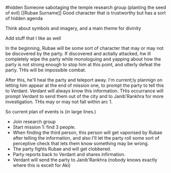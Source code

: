 #hidden 
Someone sabotaging the temple research group (planting the seed of evil) [[Rubae Surname]]
Good character that is trustworthy but has a sort of hidden agenda

Think about symbols and imagery, and a main theme for divinity

Add stuff that I like as well 

In the beginning, Rubae will be some sort of character that may or may not be discovered by the party. If discovered and actially attacked, hw ill completely wipe the party while monologuing and yapping about how the party is not strong enough to stop him at this point, and utterly defeat the party. THis will be impossible combat.

After this, he'll heal the party and teleport away. I'm current;ly plannign on letting him appear at the end of mission one, to prompt the party to tell this to Verdant. Verdant will always know this information. THis occurrance will prompt Verdant to send them out of the city and to Janib'Rankhra for more investigation. THis may or may not fall within arc 1.

So current plan of events is (in large lines.)
- Join research group
- Start mission 1: find 3 people.
- When finding the third person, this person will get vaporised by Rubae after telling the information, and also I'll let the party roll some sort of perceptive check that lets them know something may be wrong.
- The party fights Rubae and will get clobbered.
- Party reports back to Verdant and shares infirmation.
- Verdant will send the party to Janib'Rankhra (nobody knows exactly where this is excelt for Aki)